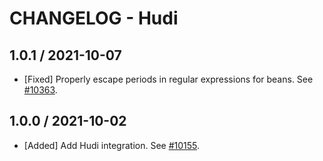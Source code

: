 # CHANGELOG - Hudi

## 1.0.1 / 2021-10-07

* [Fixed] Properly escape periods in regular expressions for beans. See [#10363](https://github.com/DataDog/integrations-core/pull/10363).

## 1.0.0 / 2021-10-02

* [Added] Add Hudi integration. See [#10155](https://github.com/DataDog/integrations-core/pull/10155).

